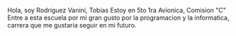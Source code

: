  Hola, soy Rodriguez Vanini, Tobias
 Estoy en 5to 1ra Avionica, Comision "C"
 Entre a esta escuela por mi gran gusto por la programacion y la informatica, carrera que me gustaria seguir en mi futuro.
